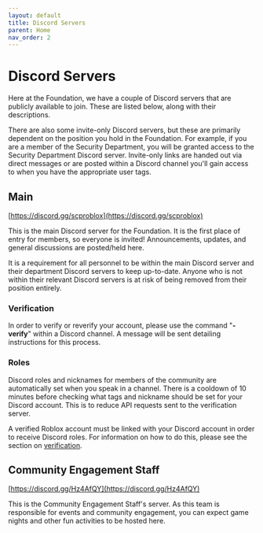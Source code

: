 ```yaml
---
layout: default
title: Discord Servers
parent: Home
nav_order: 2
---
```


# Discord Servers
Here at the Foundation, we have a couple of Discord servers that are publicly available to join. These are listed below, along with their descriptions.

There are also some invite-only Discord servers, but these are primarily dependent on the position you hold in the Foundation. For example, if you are a member of the Security Department, you will be granted access to the Security Department Discord server. Invite-only links are handed out via direct messages or are posted within a Discord channel you'll gain access to when you have the appropriate user tags.

## Main
[https://discord.gg/scproblox](https://discord.gg/scproblox)

This is the main Discord server for the Foundation. It is the first place of entry for members, so everyone is invited! Announcements, updates, and general discussions are posted/held here.

It is a requirement for all personnel to be within the main Discord server and their department Discord servers to keep up-to-date. Anyone who is not within their relevant Discord servers is at risk of being removed from their position entirely.

### Verification
In order to verify or reverify your account, please use the command "**-verify**" within a Discord channel. A message will be sent detailing instructions for this process.

### Roles
Discord roles and nicknames for members of the community are automatically set when you speak in a channel. There is a cooldown of 10 minutes before checking what tags and nickname should be set for your Discord account. This is to reduce API requests sent to the verification server.

A verified Roblox account must be linked with your Discord account in order to receive Discord roles. For information on how to do this, please see the section on [verification](#verification).

## Community Engagement Staff
[https://discord.gg/Hz4AfQY](https://discord.gg/Hz4AfQY)

This is the Community Engagement Staff's server. As this team is responsible for events and community engagement, you can expect game nights and other fun activities to be hosted here.
